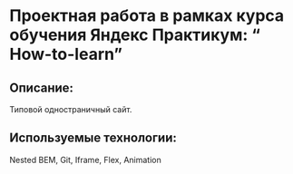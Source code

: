 # Проектная работа в рамках курса обучения Яндекс Практикум: “ How-to-learn”
## Описание:
Типовой одностраничный сайт.

## Используемые технологии:
Nested BEM, Git, Iframe, Flex, Animation
